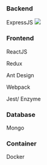 ### Backend

ExpressJS ![][expresslogo]

### Frontend

ReactJS

Redux

Ant Design

Webpack

Jest/ Enzyme

### Database

Mongo

### Container

Docker

[expresslogo]: "ExpressJS"
[reactlogo]: "ReactJS"
[reduxlogo]: "Redux"
[antdlogo]: "AntDesign"
[webpacklogo]: "Webpack"
[jestlogo]: "Jest"
[mongologo]: "Mongo"
[dockerlogo]: "Docker"
